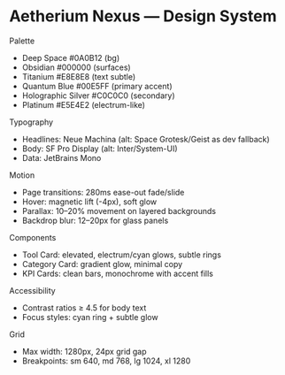 # Aetherium Nexus — Design System

Palette
- Deep Space #0A0B12 (bg)
- Obsidian #000000 (surfaces)
- Titanium #E8E8E8 (text subtle)
- Quantum Blue #00E5FF (primary accent)
- Holographic Silver #C0C0C0 (secondary)
- Platinum #E5E4E2 (electrum-like)

Typography
- Headlines: Neue Machina (alt: Space Grotesk/Geist as dev fallback)
- Body: SF Pro Display (alt: Inter/System-UI)
- Data: JetBrains Mono

Motion
- Page transitions: 280ms ease-out fade/slide
- Hover: magnetic lift (-4px), soft glow
- Parallax: 10–20% movement on layered backgrounds
- Backdrop blur: 12–20px for glass panels

Components
- Tool Card: elevated, electrum/cyan glows, subtle rings
- Category Card: gradient glow, minimal copy
- KPI Cards: clean bars, monochrome with accent fills

Accessibility
- Contrast ratios ≥ 4.5 for body text
- Focus styles: cyan ring + subtle glow

Grid
- Max width: 1280px, 24px grid gap
- Breakpoints: sm 640, md 768, lg 1024, xl 1280
